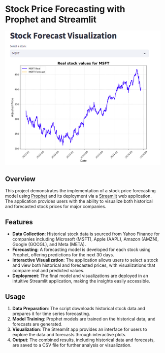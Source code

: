 # Stock Price Forecasting with Prophet and Streamlit

[![forecastsite](images/site.png)](https://forecasting-ugz5idd8nj23iobvhqkysw.streamlit.app/)

## Overview

This project demonstrates the implementation of a stock price forecasting model using [Prophet](https://github.com/facebook/prophet) and its deployment via a [Streamlit](https://streamlit.io/) web application. The application provides users with the ability to visualize both historical and forecasted stock prices for major companies.

## Features

- **Data Collection**: Historical stock data is sourced from Yahoo Finance for companies including Microsoft (MSFT), Apple (AAPL), Amazon (AMZN), Google (GOOGL), and Meta (META).
- **Forecasting**: A forecasting model is developed for each stock using Prophet, offering predictions for the next 30 days.
- **Interactive Visualization**: The application allows users to select a stock and view both historical and forecasted prices, with visualizations that compare real and predicted values.
- **Deployment**: The final model and visualizations are deployed in an intuitive Streamlit application, making the insights easily accessible.

## Usage

1. **Data Preparation**: The script downloads historical stock data and prepares it for time series forecasting.
2. **Model Training**: Prophet models are trained on the historical data, and forecasts are generated.
3. **Visualization**: The Streamlit app provides an interface for users to explore the data and forecasts through interactive plots.
4. **Output**: The combined results, including historical data and forecasts, are saved to a CSV file for further analysis or visualization.
